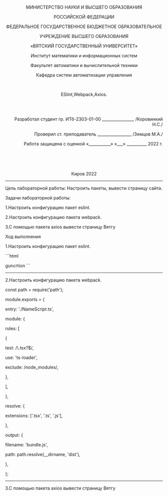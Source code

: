 <p align=center>МИНИСТЕРСТВО НАУКИ И ВЫСШЕГО ОБРАЗОВАНИЯ
<p align=center>РОССИЙСКОЙ ФЕДЕРАЦИИ
<p align=center>ФЕДЕРАЛЬНОЕ ГОСУДАРСТВЕННОЕ БЮДЖЕТНОЕ ОБРАЗОВАТЕЛЬНОЕ
<p align=center>УЧРЕЖДЕНИЕ ВЫСШЕГО ОБРАЗОВАНИЯ
<p align=center>«ВЯТСКИЙ ГОСУДАРСТВЕННЫЙ УНИВЕРСИТЕТ»
<p align=center>Институт математики и информационных систем
<p align=center>Факультет автоматики и вычислительной техники
<p align=center>Кафедра систем автоматизации управления
<p><br>


<p align=center>ESlint,Webpack,Axios.
<p><br><br>
<p align=right>Разработал студент гр. ИТб-2303-01-00 ________________ /Коровинкий Н.С./
<p align=right>Проверил ст. преподаватель _________________ /Земцов М.А./
<p align=right>Работа защищена с оценкой	«___________» «___» __________ 2022 г.
<p><br><br><br>
<p align=center>Киров 2022 
  
  ---
  
<p> Цель лабораторной работы: Настроить пакеты, вывести страницу сайта.
<p> Задачи лабораторной работы:  
<p>1.Настроить конфигурацию пакет eslint.
<p>2.Настроить конфигурацию пакета webpack.
<p>3.С помощью пакета axios вывести страницу Вятгу
<p>Ход выполнения 
  <p>1.Настроить конфигурацию пакет eslint.<p>
  ```html
    
 guncrtion
    ```
    
    
  ---
  
  <p>2.Настроить конфигурацию пакета webpack.
  <p>  const path = require('path');

<p>module.exports = {
<p>  entry: './NameScript.ts',
<p>  module: {
<p>    rules: [
<p>      {
<p>        test: /\.tsx?$/,
<p>        use: 'ts-loader',
 <p>       exclude: /node_modules/,
<p>      },
<p>    ],
<p>  },
<p>  resolve: {
 <p>   extensions: ['.tsx', '.ts', '.js'],
 <p> },
 <p> output: {
 <p>   filename: 'bundle.js',
  <p>  path: path.resolve(__dirname, 'dist'),
 <p> },
<p>};
 
    
  ---
  
<p>  3.С помощью пакета axios вывести страницу Вятгу
